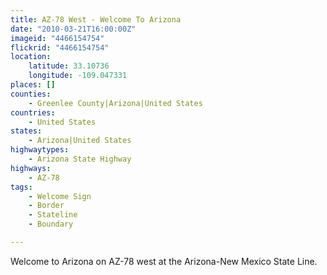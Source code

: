 ```yaml
---
title: AZ-78 West - Welcome To Arizona
date: "2010-03-21T16:00:00Z"
imageid: "4466154754"
flickrid: "4466154754"
location:
    latitude: 33.10736
    longitude: -109.047331
places: []
counties:
    - Greenlee County|Arizona|United States
countries:
    - United States
states:
    - Arizona|United States
highwaytypes:
    - Arizona State Highway
highways:
    - AZ-78
tags:
    - Welcome Sign
    - Border
    - Stateline
    - Boundary

---
```

Welcome to Arizona on AZ-78 west at the Arizona-New Mexico State Line.